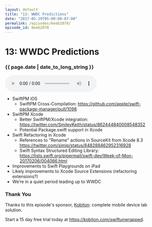 ```yaml
---
layout: default
title: "13: WWDC Predictions"
date: "2017-05-29T05:00:00-07:00"
permalink: /episodes/6eeb2070/
episode_id: 6eeb2070
---
```


# 13: WWDC Predictions

### {{ page.date | date_to_long_string }}

<audio controls><source src="/audio/6eeb2070.mp3" type="audio/mpeg"></audio>
<br/>
- SwiftPM iOS
    - SwiftPM Cross-Compilation: https://github.com/apple/swift-package-manager/pull/1098
- SwiftPM Xcode
    - Better SwiftPM/Xcode integration: https://twitter.com/SmileyKeith/status/862444840008548352
    - Potential Package.swift support in Xcode
- Swift Refactoring in Xcode
    - References to "Rename" actions in SourceKit from Xcode 8.3 https://twitter.com/simjp/status/848288462952316928
    - Swift Syntax Structured Editing Library: https://lists.swift.org/pipermail/swift-dev/Week-of-Mon-20170206/004066.html
- Improvements to Swift Playgrounds on iPad
- Likely improvements to Xcode Source Extensions (refactoring extensions?)
- We’re in a quiet period leading up to WWDC

### Thank You

Thanks to this episode's sponsor, [Kobiton](https://kobiton.com/swiftunwrapped): complete mobile device lab solution.

Start a 15 day free trial today at https://kobiton.com/swiftunwrapped.
